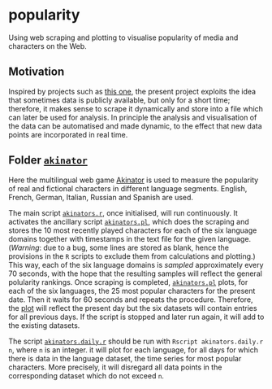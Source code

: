# popularity
Using web scraping and plotting to visualise popularity of media and characters on the Web.

## Motivation
Inspired by projects such as [this one](https://github.com/alexei-kouprianov/youtube_tracker), the present project exploits the idea that sometimes data is publicly available, but only for a short time; therefore, it makes sense to scrape it dynamically and store into a file which can later be used for analysis. In principle the analysis and visualisation of the data can be automatised and made dynamic, to the effect that new data points are incorporated in real time.

## Folder [`akinator`](akinator)
Here the multilingual web game [Akinator](https://akinator.com) is used to measure the popularity of real and fictional characters in different language segments. English, French, German, Italian, Russian and Spanish are used.

The main script [`akinators.r`](akinator/scripts/akinators.r), once initialised, will run continuously. It activates the ancillary script [`akinators.pl`](akinator/scripts/akinators.pl), which does the scraping and stores the 10 most recently played characters for each of the six language domains together with timestamps in the text file for the given language. (*Warning*: due to a bug, some lines are stored as blank, hence the provisions in the `R` scripts to exclude them from calculations and plotting.) This way, each of the six language domains is *sampled* approximately every 70 seconds, with the hope that the resulting samples will reflect the general polularity rankings. Once scraping is completed, [`akinators.pl`](akinator/scripts/akinators.pl) plots, for each of the six languages, the 25 most popular characters for the present date. Then it waits for 60 seconds and repeats the procedure. Therefore, the [plot](akinator/plots/akinators.2022-02-02.png) will reflect the present day but the six datasets will contain entries for all previous days. If the script is stopped and later run again, it will add to the existing datasets.

The script [`akinators.daily.r`](akinator/scripts/akinators.daily.r) should be run with `Rscript akinators.daily.r n`, where `n` is an integer. it will plot for each language, for all days for which there is data in the language dataset, the time series for most popular characters. More precisely, it will disregard all data points in the corresponding dataset which do not exceed `n`.
